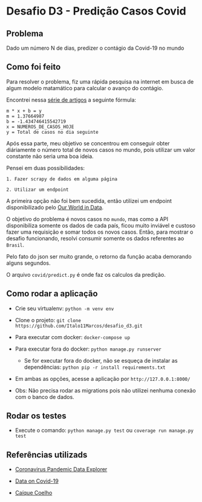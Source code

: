 # Desafio D3 - Predição Casos Covid

## Problema

Dado um número N de dias, predizer o contágio da Covid-19 no mundo

## Como foi feito

Para resolver o problema, fiz uma rápida pesquisa na internet em busca de algum modelo matamático para calcular o avanço do contágio. 

Encontrei nessa [série de artigos](https://caiquecoelho.medium.com/prevendo-o-crescimento-de-casos-de-covid-19-coronavirus-no-brasil-com-an%C3%A1lise-de-dados-gr%C3%A1ficos-33ee525b62f8) a seguinte fórmula:

    m * x + b = y
    m = 1.37664987
    b = -1.434746415542719
    x = NUMEROS_DE_CASOS_HOJE
    y = Total de casos no dia seguinte

Após essa parte, meu objetivo se concentrou em conseguir obter diáriamente o número total de novos casos no mundo, pois utilizar um valor constante não seria uma boa ideia. 

Pensei em duas possibilidades: 

    1. Fazer scrapy de dados em alguma página

    2. Utilizar um endpoint 

A primeira opção não foi bem sucedida, então utilizei um endpoint disponibilizado pelo [Our World in Data](https://github.com/owid/covid-19-data/blob/master/public/data/README.md).

O objetivo do problema é novos casos no ``mundo``, mas como a API disponibiliza somente os dados de cada país, ficou muito inviável e custoso fazer uma requisição e somar todos os novos casos. Então, para mostrar o desafio funcionando, resolvi consumir somente os dados referentes ao ``Brasil``.

Pelo fato do json ser muito grande, o retorno da função acaba demorando alguns segundos.

O arquivo ``covid/predict.py`` é onde faz os calculos da predição.

## Como rodar a aplicação

- Crie seu virtualenv: ``python -m venv env``

- Clone o projeto: ``git clone https://github.com/Italo11Marcos/desafio_d3.git``

- Para executar com docker: ``docker-compose up``

- Para executar fora do docker: ``python manage.py runserver``

    - Se for executar fora do docker, não se esqueça de instalar as dependências: ``python pip -r install requirements.txt``

- Em ambas as opções, acesse a aplicação por ``http://127.0.0.1:8000/``

- Obs: Não precisa rodar as migrations pois não utilizei nenhuma conexão com o banco de dados.

## Rodar os testes

- Execute o comando: ``python manage.py test`` ou ``coverage run manage.py test``

## Referências utilizads

- [Coronavirus Pandemic Data Explorer](https://ourworldindata.org/explorers/coronavirus-data-explorer)

- [Data on Covid-19](https://github.com/owid/covid-19-data)

- [Caíque Coelho](https://caiquecoelho.medium.com/prevendo-o-crescimento-de-casos-de-covid-19-coronavirus-no-brasil-com-an%C3%A1lise-de-dados-gr%C3%A1ficos-33ee525b62f8)